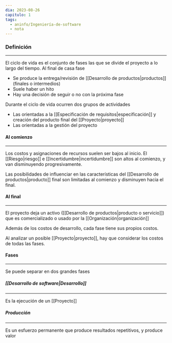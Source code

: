 ```yaml
---
dia: 2023-08-26
capitulo: 1
tags:
  - aninfo/Ingeniería-de-software
  - nota
---
```

### Definición
---
El ciclo de vida es el conjunto de fases las que se divide el proyecto a lo largo del tiempo. Al final de casa fase
* Se produce la entrega/revisión de [[Desarrollo de productos|productos]] (finales o intermedios)
* Suele haber un hito
* Hay una decisión de seguir o no con la próxima fase

Durante el ciclo de vida ocurren dos grupos de actividades
 * Las orientadas a la [[Especificación de requisitos|especificación]] y creación del producto final del [[Proyecto|proyecto]]
 * Las orientadas a la gestión del proyecto

#### Al comienzo
---
Los costos y asignaciones de recursos suelen ser bajos al inicio. El [[Riesgo|riesgo]] e [[Incertidumbre|incertidumbre]] son altos al comienzo, y van disminuyendo progresivamente.

Las posibilidades de influenciar en las características del [[Desarrollo de productos|producto]] final son limitadas al comienzo y disminuyen hacia el final.

#### Al final
---
El proyecto deja un activo ([[Desarrollo de productos|producto o servicio]]) que es comercializado o usado por la [[Organización|organización]]

Además de los costos de desarrollo, cada fase tiene sus propios costos. 

Al analizar un posible [[Proyecto|proyecto]], hay que considerar los costos de todas las fases.

#### Fases
---
Se puede separar en dos grandes fases

##### [[Desarrollo de software|Desarrollo]]
---
Es la ejecución de un [[Proyecto]]

##### Producción
---
Es un esfuerzo permanente que produce resultados repetitivos, y produce valor